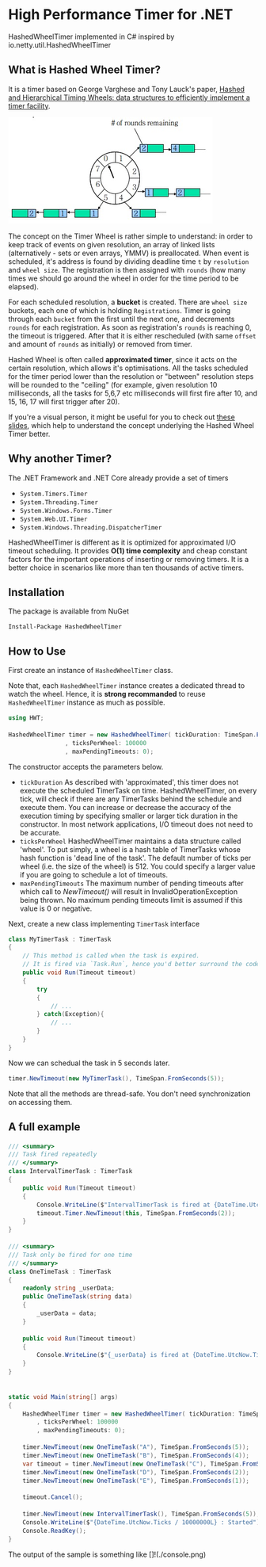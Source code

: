 # High Performance Timer for .NET
HashedWheelTimer implemented in C# inspired by io.netty.util.HashedWheelTimer

## What is Hashed Wheel Timer?

It is a timer based on George Varghese and Tony Lauck's paper, [Hashed and Hierarchical Timing Wheels: data structures to efficiently implement a timer facility](http://cseweb.ucsd.edu/users/varghese/PAPERS/twheel.ps.Z). 

![](./hwt.png)

The concept on the Timer Wheel is rather simple to understand: in order to keep
track of events on given resolution, an array of linked lists (alternatively -
sets or even arrays, YMMV) is preallocated. When event is scheduled, it's
address is found by dividing deadline time `t` by `resolution` and `wheel size`.
The registration is then assigned with `rounds` (how many times we should go
around the wheel in order for the time period to be elapsed).

For each scheduled resolution, a __bucket__ is created. There are `wheel size`
buckets, each one of which is holding `Registrations`. Timer is going through
each `bucket` from the first until the next one, and decrements `rounds` for
each registration. As soon as registration's `rounds` is reaching 0, the timeout
is triggered. After that it is either rescheduled (with same `offset` and amount
of `rounds` as initially) or removed from timer.

Hashed Wheel is often called __approximated timer__, since it acts on the
certain resolution, which allows it's optimisations. All the tasks scheduled for
the timer period lower than the resolution or "between" resolution steps will be
rounded to the "ceiling" (for example, given resolution 10 milliseconds, all the
tasks for 5,6,7 etc milliseconds will first fire after 10, and 15, 16, 17 will
first trigger after 20).

If you're a visual person, it might be useful for you to check out [these
slides](http://www.cse.wustl.edu/~cdgill/courses/cs6874/TimingWheels.ppt),
which help to understand the concept underlying the Hashed Wheel Timer better.

## Why another Timer?

The .NET Framework and .NET Core already provide a set of timers

* `System.Timers.Timer`
* `System.Threading.Timer`
* `System.Windows.Forms.Timer`
* `System.Web.UI.Timer`
* `System.Windows.Threading.DispatcherTimer`

HashedWheelTimer is different as it is optimized for approximated I/O timeout scheduling. It provides __O(1) time complexity__ and cheap constant factors for the important operations of inserting or removing timers. It is a better choice in scenarios like more than ten thousands of active timers. 



## Installation

The package is available from NuGet
```
Install-Package HashedWheelTimer
```


## How to Use

First create an instance of `HashedWheelTimer` class.

Note that, each `HashedWheelTimer` instance creates a dedicated thread to watch the wheel. Hence, it is __strong recommanded__ to reuse `HashedWheelTimer` instance as much as possible.
```csharp
using HWT;

HashedWheelTimer timer = new HashedWheelTimer( tickDuration: TimeSpan.FromSeconds(1)
                , ticksPerWheel: 100000
                , maxPendingTimeouts: 0);
```

The constructor accepts the parameters below.

* `tickDuration` As described with 'approximated', this timer does not execute the scheduled TimerTask on time. HashedWheelTimer, on every tick, will check if there are any TimerTasks behind the schedule and execute them. You can increase or decrease the accuracy of the execution timing by specifying smaller or larger tick duration in the constructor. In most network applications, I/O timeout does not need to be accurate.
* `ticksPerWheel` HashedWheelTimer maintains a data structure called 'wheel'. To put simply, a wheel is a hash table of TimerTasks whose hash function is 'dead line of the task'. The default number of ticks per wheel (i.e. the size of the wheel) is 512. You could specify a larger value if you are going to schedule a lot of timeouts.
* `maxPendingTimeouts` The maximum number of pending timeouts after which call to _NewTimeout()_ will result in InvalidOperationException being thrown. No maximum pending timeouts limit is assumed if this value is 0 or negative.


Next, create a new class implementing `TimerTask` interface

```csharp
class MyTimerTask : TimerTask
{
    // This method is called when the task is expired.
    // It is fired via `Task.Run`, hence you'd better surround the code with try-catch
    public void Run(Timeout timeout)
    {
        try
        {
            // ...
        } catch(Exception){
            // ...
        }
    }
}
```

Now we can schedual the task in 5 seconds later.
```csharp
timer.NewTimeout(new MyTimerTask(), TimeSpan.FromSeconds(5));
```

Note that all the methods are thread-safe. You don't need synchronization on accessing them.

## A full example

```csharp
/// <summary>
/// Task fired repeatedly
/// </summary>
class IntervalTimerTask : TimerTask
{
    public void Run(Timeout timeout)
    {
        Console.WriteLine($"IntervalTimerTask is fired at {DateTime.UtcNow.Ticks / 10000000L}");
        timeout.Timer.NewTimeout(this, TimeSpan.FromSeconds(2));
    }
}

/// <summary>
/// Task only be fired for one time
/// </summary>
class OneTimeTask : TimerTask
{
    readonly string _userData;
    public OneTimeTask(string data)
    {
        _userData = data;
    }

    public void Run(Timeout timeout)
    {
        Console.WriteLine($"{_userData} is fired at {DateTime.UtcNow.Ticks / 10000000L}");
    }
}


static void Main(string[] args)
{
    HashedWheelTimer timer = new HashedWheelTimer( tickDuration: TimeSpan.FromSeconds(1)
        , ticksPerWheel: 100000
        , maxPendingTimeouts: 0);

    timer.NewTimeout(new OneTimeTask("A"), TimeSpan.FromSeconds(5));
    timer.NewTimeout(new OneTimeTask("B"), TimeSpan.FromSeconds(4));
    var timeout = timer.NewTimeout(new OneTimeTask("C"), TimeSpan.FromSeconds(3));
    timer.NewTimeout(new OneTimeTask("D"), TimeSpan.FromSeconds(2));
    timer.NewTimeout(new OneTimeTask("E"), TimeSpan.FromSeconds(1));

    timeout.Cancel();

    timer.NewTimeout(new IntervalTimerTask(), TimeSpan.FromSeconds(5));
    Console.WriteLine($"{DateTime.UtcNow.Ticks / 10000000L} : Started");
    Console.ReadKey();
}
```

The output of the sample is something like
[]!(./console.png)